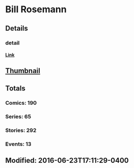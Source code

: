 # Bill  Rosemann 
## Details
### detail
#### [Link](http://marvel.com/comics/creators/123/bill_rosemann?utm_campaign=apiRef&utm_source=225578a89fc76f3d20fbffda5d17a88d)
## [Thumbnail](http://i.annihil.us/u/prod/marvel/i/mg/2/c0/4bb60f4531802.jpg)
## Totals
### Comics: 190
### Series: 65
### Stories: 292
### Events: 13
## Modified: 2016-06-23T17:11:29-0400